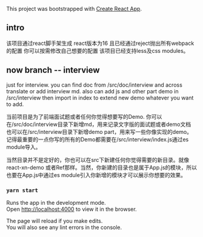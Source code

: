 This project was bootstrapped with [Create React App](https://github.com/facebook/create-react-app).

## intro
该项目通过react脚手架生成 react版本为16 且已经通过reject抛出所有webpack的配置 你可以按需修改自己想要的配置 该项目已经支持less及css modules。
## now branch -- interview

just for interview. you can find doc from /src/doc/interview and across translate or add interview md.
also can add js and other part demo in /src/interview then import in index to extend new demo whatever you want to add.

当前项目是为了前端面试题或者任何你觉得想要写的Demo.
你可以在/src/doc/interview目录下新增md，用来记录文字版的面试题或者demo文档
也可以在/src/interview目录下新增demo part，用来写一些你像实现的demo。记得最重要的一点你写的所有的Demo都需要在/src/interview/index.js通过es module导入。

当然目录并不是定好的，你也可以在src下新建任何你觉得需要的新目录。就像react-xn-demo 或者Ref那样。当然，你新建的目录也是属于App.js的模块，所以也要在App.js中通过es module引入你新增的模块才可以展示你想要的效果。


### `yarn start`

Runs the app in the development mode.<br />
Open [http://localhost:4000](http://localhost:4000) to view it in the browser.

The page will reload if you make edits.<br />
You will also see any lint errors in the console.
